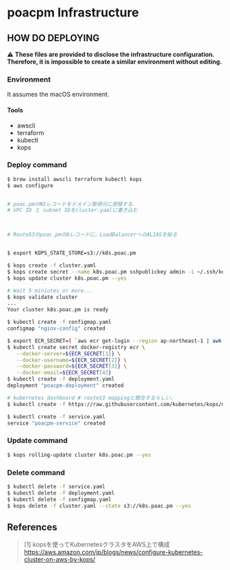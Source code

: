 # poacpm Infrastructure

## HOW DO DEPLOYING
:warning:
**These files are provided to disclose the infrastructure configuration.
Therefore, it is impossible to create a similar environment without editing.**

### Environment
It assumes the macOS environment.
#### Tools
* awscli
* terraform
* kubectl
* kops

### Deploy command
```bash
$ brew install awscli terraform kubectl kops
$ aws configure


# poac.pmのNSレコードをドメイン取得元に登録する．
# VPC ID と subnet IDをcluster.yamlに書き込む



# Route53のpoac.pmのAレコードに，LoadBalancerへのALIASを貼る


$ export KOPS_STATE_STORE=s3://k8s.poac.pm

$ kops create -f cluster.yaml
$ kops create secret --name k8s.poac.pm sshpublickey admin -i ~/.ssh/keys/pub/poacpm.pub
$ kops update cluster k8s.poac.pm --yes

# Wait 5 miniutes or more...
$ kops validate cluster
...
Your cluster k8s.poac.pm is ready

$ kubectl create -f configmap.yaml
configmap "nginx-config" created

$ export ECR_SECRET=( `aws ecr get-login --region ap-northeast-1 | awk '{print $9,$4,$6,$8}'` )
$ kubectl create secret docker-registry ecr \
   --docker-server=${ECR_SECRET[1]} \
   --docker-username=${ECR_SECRET[2]} \
   --docker-password=${ECR_SECRET[3]} \
   --docker-email=${ECR_SECRET[4]}
$ kubectl create -f deployment.yaml
deployment "poacpm-deployment" created

# kubernetes dashboard # route53 mappingと競合するらしい．
$ kubectl create -f https://raw.githubusercontent.com/kubernetes/kops/master/addons/kubernetes-dashboard/v1.8.1.yaml

$ kubectl create -f service.yaml
service "poacpm-service" created
```

### Update command
```bash
$ kops rolling-update cluster k8s.poac.pm --yes
```

### Delete command
```bash
$ kubectl delete -f service.yaml
$ kubectl delete -f deployment.yaml
$ kubectl delete -f configmap.yaml
$ kops delete -f cluster.yaml --state s3://k8s.poac.pm --yes
```

## References
> [1] kopsを使ってKubernetesクラスタをAWS上で構成
https://aws.amazon.com/jp/blogs/news/configure-kubernetes-cluster-on-aws-by-kops/
